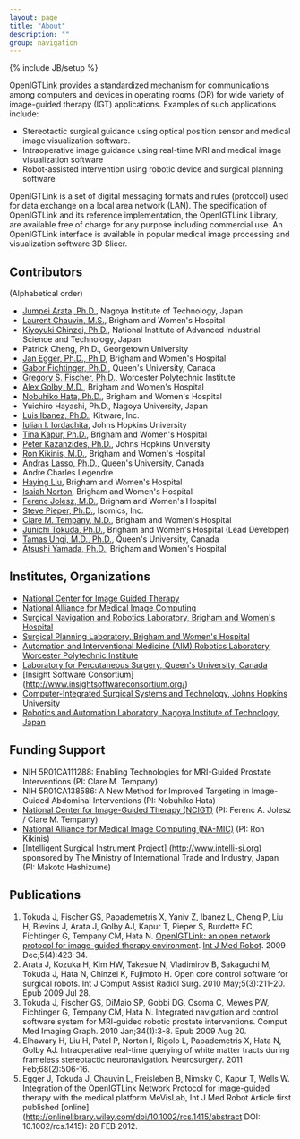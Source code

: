 ```yaml
---
layout: page
title: "About"
description: ""
group: navigation
---
```

{% include JB/setup %}

OpenIGTLink provides a standardized mechanism for communications among computers and devices in operating rooms (OR) for wide variety of image-guided therapy (IGT) applications. Examples of such applications include:

* Stereotactic surgical guidance using optical position sensor and medical image visualization software.
* Intraoperative image guidance using real-time MRI and medical image visualization software
* Robot-assisted intervention using robotic device and surgical planning software

OpenIGTLink is a set of digital messaging formats and rules (protocol) used for data exchange on a local area network (LAN). The specification of OpenIGTLink and its reference implementation, the OpenIGTLink Library, are available free of charge for any purpose including commercial use. An OpenIGTLink interface is available in popular medical image processing and visualization software 3D Slicer.

## Contributors
(Alphabetical order)
* [Jumpei Arata, Ph.D.](http://arata.web.nitech.ac.jp/index.html), Nagoya Institute of Technology, Japan
* [Laurent Chauvin, M.S.](http://www.spl.harvard.edu/pages/People/lchauvin), Brigham and Women's Hospital
* [Kiyoyuki Chinzei, Ph.D.](http://staff.aist.go.jp/k.chinzei/), National Institute of Advanced Industrial Science and Technology, Japan
* Patrick Cheng, Ph.D., Georgetown University
* [Jan Egger, Ph.D., Ph.D](http://www.spl.harvard.edu/pages/People/egger), Brigham and Women's Hospital
* [Gabor Fichtinger, Ph.D.](http://research.cs.queensu.ca/~gabor/), Queen's University, Canada
* [Gregory S. Fischer, Ph.D.](http://aimlab.wpi.edu/people/Gregory_Fischer), Worcester Polytechnic Institute
* [Alex Golby, M.D.](http://golbylab.bwh.harvard.edu/people/golbyAlexandra.html), Brigham and Women's Hospital
* [Nobuhiko Hata, Ph.D.](http://www.spl.harvard.edu/pages/People/noby), Brigham and Women's Hospital
* Yuichiro Hayashi, Ph.D., Nagoya University, Japan
* [Luis Ibanez, Ph.D.](http://www.kitware.com/profile/team/ibanez.html), Kitware, Inc.
* [Iulian I. Iordachita](https://www.lcsr.jhu.edu/User:Iiordachita/CV), Johns Hopkins University
* [Tina Kapur, Ph.D.](http://www.spl.harvard.edu/pages/People/tkapur), Brigham and Women's Hospital
* [Peter Kazanzides, Ph.D.](http://www.cisst.org/~pkaz/), Johns Hopkins University
* [Ron Kikinis, M.D.](http://www.spl.harvard.edu/pages/People/kikinis), Brigham and Women's Hospital
* [Andras Lasso, Ph.D.](http://perk.cs.queensu.ca/profiles/lasso), Queen's University, Canada
* Andre Charles Legendre
* [Haying Liu](http://www.spl.harvard.edu/pages/People/hliu), Brigham and Women's Hospital
* [Isaiah Norton](http://golbylab.bwh.harvard.edu/people/nortonIsaiah.html), Brigham and Women's Hospital
* [Ferenc Jolesz, M.D.](http://www.spl.harvard.edu/pages/People/jolesz), Brigham and Women's Hospital
* [Steve Pieper, Ph.D.](http://www.spl.harvard.edu/pages/People/pieper), Isomics, Inc.
* [Clare M. Tempany, M.D.](http://www.spl.harvard.edu/pages/People/ctempany), Brigham and Women's Hospital
* [Junichi Tokuda, Ph.D.](http://www.spl.harvard.edu/pages/People/tokuda), Brigham and Women's Hospital (Lead Developer)
* [Tamas Ungi, M.D., Ph.D.](http://perk.cs.queensu.ca/profiles/ungi), Queen's University, Canada
* [Atsushi Yamada, Ph.D.](http://www.spl.harvard.edu/pages/People/ayamada), Brigham and Women's Hospital

## Institutes, Organizations
* [National Center for Image Guided Therapy](http://ncigt.org)
* [National Alliance for Medical Image Computing](http://na-mic.org)
* [Surgical Navigation and Robotics Laboratory, Brigham and Women's Hospital](http://snr.spl.harvard.edu)
* [Surgical Planning Laboratory, Brigham and Women's Hospital](http://www.spl.harvard.edu)
* [Automation and Interventional Medicine (AIM) Robotics Laboratory, Worcester Polytechnic Institute](http://aimlab.wpi.edu)
* [Laboratory for Percutaneous Surgery, Queen's University, Canada](http://perk.cs.queensu.ca)
* [Insight Software Consortium] (http://www.insightsoftwareconsortium.org/)
* [Computer-Integrated Surgical Systems and Technology, Johns Hopkins University](http://cisst.org/)
* [Robotics and Automation Laboratory, Nagoya Institute of Technology, Japan](http://ral.web.nitech.ac.jp/members.html)

## Funding Support
* NIH 5R01CA111288: Enabling Technologies for MRI-Guided Prostate Interventions (PI: Clare M. Tempany)
* NIH 5R01CA138586: A New Method for Improved Targeting in Image-Guided Abdominal Interventions (PI: Nobuhiko Hata)
* [National Center for Image-Guided Therapy (NCIGT)](http://www.ncigt.org/) (PI: Ferenc A. Jolesz / Clare M. Tempany)
* [National Alliance for Medical Image Computing (NA-MIC)](http://www.na-mic.org/) (PI: Ron Kikinis)
* [Intelligent Surgical Instrument Project] (http://www.intelli-si.org) sponsored by The Ministry of International Trade and Industry, Japan (PI: Makoto Hashizume)


## Publications
1. Tokuda J, Fischer GS, Papademetris X, Yaniv Z, Ibanez L, Cheng P, Liu H, Blevins J, Arata J, Golby AJ, Kapur T, Pieper S, Burdette EC, Fichtinger G, Tempany CM, Hata N. [OpenIGTLink: an open network protocol for image-guided therapy environment]([http://www.spl.harvard.edu/publications/item/view/1709). [Int J Med Robot](http://www3.interscience.wiley.com/journal/112094293/home). 2009 Dec;5(4):423-34.
1. Arata J, Kozuka H, Kim HW, Takesue N, Vladimirov B, Sakaguchi M, Tokuda J, Hata N, Chinzei K, Fujimoto H. Open core control software for surgical robots. Int J Comput Assist Radiol Surg. 2010 May;5(3):211-20. Epub 2009 Jul 28.
1. Tokuda J, Fischer GS, DiMaio SP, Gobbi DG, Csoma C, Mewes PW, Fichtinger G, Tempany CM, Hata N. Integrated navigation and control software system for MRI-guided robotic prostate interventions. Comput Med Imaging Graph. 2010 Jan;34(1):3-8. Epub 2009 Aug 20.
1. Elhawary H, Liu H, Patel P, Norton I, Rigolo L, Papademetris X, Hata N, Golby AJ. Intraoperative real-time querying of white matter tracts during frameless stereotactic neuronavigation. Neurosurgery. 2011 Feb;68(2):506-16.
1. Egger J, Tokuda J, Chauvin L, Freisleben B, Nimsky C, Kapur T, Wells W. Integration of the OpenIGTLink Network Protocol for image-guided therapy with the medical platform MeVisLab,  Int J Med Robot Article first published [online] (http://onlinelibrary.wiley.com/doi/10.1002/rcs.1415/abstract DOI: 10.1002/rcs.1415): 28 FEB 2012.



